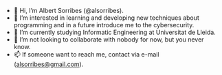 - 👋 Hi, I’m Albert Sorribes (@alsorribes).
- 👀 I’m interested in learning and developing new techniques about programming and in a future introduce me to the cybersecurity.
- 🌱 I’m currently studying Informatic Engineering at Universitat de Lleida.
- 💞️ I’m not looking to collaborate with nobody for now, but you never know.
- 📫 If someone want to reach me, contact via e-mail (alsorribes@gmail.com).

<!---
alsorribes/alsorribes is a ✨ special ✨ repository because its `README.md` (this file) appears on your GitHub profile.
You can click the Preview link to take a look at your changes.
--->
